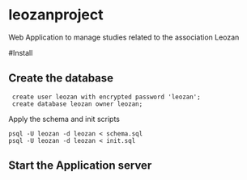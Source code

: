 # leozanproject
Web Application to manage studies related to the association Leozan

#Install 

## Create the database

     create user leozan with encrypted password 'leozan';
     create database leozan owner leozan;
     
 Apply the schema and init scripts
 	
    psql -U leozan -d leozan < schema.sql
    psql -U leozan -d leozan < init.sql
 	
 	
## Start the Application server


